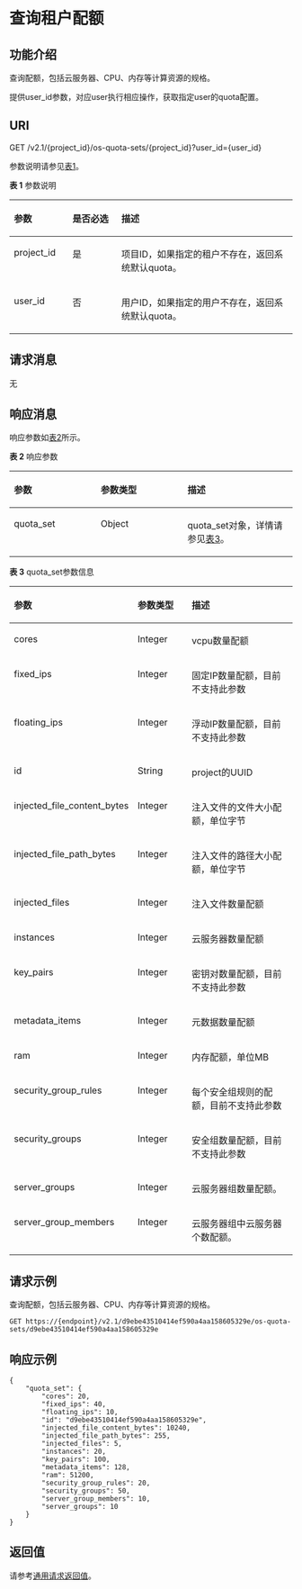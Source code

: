 # 查询租户配额<a name="ecs_03_1102"></a>

## 功能介绍<a name="zh-cn_topic_0057973199_section15804956"></a>

查询配额，包括云服务器、CPU、内存等计算资源的规格。

提供user\_id参数，对应user执行相应操作，获取指定user的quota配置。

## URI<a name="zh-cn_topic_0057973199_section8026877"></a>

GET /v2.1/\{project\_id\}/os-quota-sets/\{project\_id\}?user\_id=\{user\_id\}

参数说明请参见[表1](#zh-cn_topic_0057973199_table12637461156)。

**表 1**  参数说明

<a name="zh-cn_topic_0057973199_table12637461156"></a>
<table><thead align="left"><tr id="zh-cn_topic_0057973199_row15273164612514"><th class="cellrowborder" valign="top" width="20.69%" id="mcps1.2.4.1.1"><p id="p5187119"><a name="p5187119"></a><a name="p5187119"></a>参数</p>
</th>
<th class="cellrowborder" valign="top" width="17.24%" id="mcps1.2.4.1.2"><p id="p17503500"><a name="p17503500"></a><a name="p17503500"></a>是否必选</p>
</th>
<th class="cellrowborder" valign="top" width="62.07%" id="mcps1.2.4.1.3"><p id="p8497414"><a name="p8497414"></a><a name="p8497414"></a>描述</p>
</th>
</tr>
</thead>
<tbody><tr id="zh-cn_topic_0057973199_row828511468510"><td class="cellrowborder" valign="top" width="20.69%" headers="mcps1.2.4.1.1 "><p id="zh-cn_topic_0057973199_p6287184613518"><a name="zh-cn_topic_0057973199_p6287184613518"></a><a name="zh-cn_topic_0057973199_p6287184613518"></a>project_id</p>
</td>
<td class="cellrowborder" valign="top" width="17.24%" headers="mcps1.2.4.1.2 "><p id="zh-cn_topic_0057973199_p22901046657"><a name="zh-cn_topic_0057973199_p22901046657"></a><a name="zh-cn_topic_0057973199_p22901046657"></a>是</p>
</td>
<td class="cellrowborder" valign="top" width="62.07%" headers="mcps1.2.4.1.3 "><p id="zh-cn_topic_0057973199_p1129212464514"><a name="zh-cn_topic_0057973199_p1129212464514"></a><a name="zh-cn_topic_0057973199_p1129212464514"></a>项目ID，如果指定的租户不存在，返回系统默认quota。</p>
</td>
</tr>
<tr id="zh-cn_topic_0057973199_row132920461656"><td class="cellrowborder" valign="top" width="20.69%" headers="mcps1.2.4.1.1 "><p id="zh-cn_topic_0057973199_p102952462511"><a name="zh-cn_topic_0057973199_p102952462511"></a><a name="zh-cn_topic_0057973199_p102952462511"></a>user_id</p>
</td>
<td class="cellrowborder" valign="top" width="17.24%" headers="mcps1.2.4.1.2 "><p id="zh-cn_topic_0057973199_p1629820467514"><a name="zh-cn_topic_0057973199_p1629820467514"></a><a name="zh-cn_topic_0057973199_p1629820467514"></a>否</p>
</td>
<td class="cellrowborder" valign="top" width="62.07%" headers="mcps1.2.4.1.3 "><p id="zh-cn_topic_0057973199_p1529916466519"><a name="zh-cn_topic_0057973199_p1529916466519"></a><a name="zh-cn_topic_0057973199_p1529916466519"></a>用户ID，如果指定的用户不存在，返回系统默认quota。</p>
</td>
</tr>
</tbody>
</table>

## 请求消息<a name="zh-cn_topic_0057973199_section13122166"></a>

无

## 响应消息<a name="zh-cn_topic_0057973199_section50990633"></a>

响应参数如[表2](#zh-cn_topic_0057973199_zh-cn_topic_0057973197_table62068690)所示。

**表 2**  响应参数

<a name="zh-cn_topic_0057973199_zh-cn_topic_0057973197_table62068690"></a>
<table><thead align="left"><tr id="zh-cn_topic_0057973199_zh-cn_topic_0057973197_row56098908"><th class="cellrowborder" valign="top" width="30.643064306430645%" id="mcps1.2.4.1.1"><p id="zh-cn_topic_0057973197_p47717737"><a name="zh-cn_topic_0057973197_p47717737"></a><a name="zh-cn_topic_0057973197_p47717737"></a>参数</p>
</th>
<th class="cellrowborder" valign="top" width="30.643064306430645%" id="mcps1.2.4.1.2"><p id="zh-cn_topic_0057973197_p39931478"><a name="zh-cn_topic_0057973197_p39931478"></a><a name="zh-cn_topic_0057973197_p39931478"></a>参数类型</p>
</th>
<th class="cellrowborder" valign="top" width="38.71387138713872%" id="mcps1.2.4.1.3"><p id="zh-cn_topic_0057973197_p64532721"><a name="zh-cn_topic_0057973197_p64532721"></a><a name="zh-cn_topic_0057973197_p64532721"></a>描述</p>
</th>
</tr>
</thead>
<tbody><tr id="zh-cn_topic_0057973199_zh-cn_topic_0057973197_row59767919"><td class="cellrowborder" valign="top" width="30.643064306430645%" headers="mcps1.2.4.1.1 "><p id="zh-cn_topic_0057973199_zh-cn_topic_0057973197_p9363310"><a name="zh-cn_topic_0057973199_zh-cn_topic_0057973197_p9363310"></a><a name="zh-cn_topic_0057973199_zh-cn_topic_0057973197_p9363310"></a>quota_set</p>
</td>
<td class="cellrowborder" valign="top" width="30.643064306430645%" headers="mcps1.2.4.1.2 "><p id="zh-cn_topic_0057973199_zh-cn_topic_0057973197_p20230678"><a name="zh-cn_topic_0057973199_zh-cn_topic_0057973197_p20230678"></a><a name="zh-cn_topic_0057973199_zh-cn_topic_0057973197_p20230678"></a>Object</p>
</td>
<td class="cellrowborder" valign="top" width="38.71387138713872%" headers="mcps1.2.4.1.3 "><p id="zh-cn_topic_0057973199_zh-cn_topic_0057973197_p59256190"><a name="zh-cn_topic_0057973199_zh-cn_topic_0057973197_p59256190"></a><a name="zh-cn_topic_0057973199_zh-cn_topic_0057973197_p59256190"></a>quota_set对象，详情请参见<a href="#zh-cn_topic_0057973199_table30231561">表3</a>。</p>
</td>
</tr>
</tbody>
</table>

**表 3**  quota\_set参数信息

<a name="zh-cn_topic_0057973199_table30231561"></a>
<table><thead align="left"><tr id="zh-cn_topic_0057973199_row25113310"><th class="cellrowborder" valign="top" width="30.769999999999996%" id="mcps1.2.4.1.1"><p id="p9963183415323"><a name="p9963183415323"></a><a name="p9963183415323"></a>参数</p>
</th>
<th class="cellrowborder" valign="top" width="21.54%" id="mcps1.2.4.1.2"><p id="p0963133410326"><a name="p0963133410326"></a><a name="p0963133410326"></a>参数类型</p>
</th>
<th class="cellrowborder" valign="top" width="47.69%" id="mcps1.2.4.1.3"><p id="p996317342321"><a name="p996317342321"></a><a name="p996317342321"></a>描述</p>
</th>
</tr>
</thead>
<tbody><tr id="zh-cn_topic_0057973199_row30393275"><td class="cellrowborder" valign="top" width="30.769999999999996%" headers="mcps1.2.4.1.1 "><p id="zh-cn_topic_0057973199_p45936220"><a name="zh-cn_topic_0057973199_p45936220"></a><a name="zh-cn_topic_0057973199_p45936220"></a>cores</p>
</td>
<td class="cellrowborder" valign="top" width="21.54%" headers="mcps1.2.4.1.2 "><p id="zh-cn_topic_0057973199_p29846341"><a name="zh-cn_topic_0057973199_p29846341"></a><a name="zh-cn_topic_0057973199_p29846341"></a>Integer</p>
</td>
<td class="cellrowborder" valign="top" width="47.69%" headers="mcps1.2.4.1.3 "><p id="zh-cn_topic_0057973199_p47666411392"><a name="zh-cn_topic_0057973199_p47666411392"></a><a name="zh-cn_topic_0057973199_p47666411392"></a>vcpu数量配额</p>
</td>
</tr>
<tr id="zh-cn_topic_0057973199_row50766756"><td class="cellrowborder" valign="top" width="30.769999999999996%" headers="mcps1.2.4.1.1 "><p id="zh-cn_topic_0057973199_p18466542"><a name="zh-cn_topic_0057973199_p18466542"></a><a name="zh-cn_topic_0057973199_p18466542"></a>fixed_ips</p>
</td>
<td class="cellrowborder" valign="top" width="21.54%" headers="mcps1.2.4.1.2 "><p id="zh-cn_topic_0057973199_p1691612101512"><a name="zh-cn_topic_0057973199_p1691612101512"></a><a name="zh-cn_topic_0057973199_p1691612101512"></a>Integer</p>
</td>
<td class="cellrowborder" valign="top" width="47.69%" headers="mcps1.2.4.1.3 "><p id="zh-cn_topic_0057973199_p7766144103912"><a name="zh-cn_topic_0057973199_p7766144103912"></a><a name="zh-cn_topic_0057973199_p7766144103912"></a>固定IP数量配额，目前不支持此参数</p>
</td>
</tr>
<tr id="zh-cn_topic_0057973199_row37686197"><td class="cellrowborder" valign="top" width="30.769999999999996%" headers="mcps1.2.4.1.1 "><p id="zh-cn_topic_0057973199_p32683139"><a name="zh-cn_topic_0057973199_p32683139"></a><a name="zh-cn_topic_0057973199_p32683139"></a>floating_ips</p>
</td>
<td class="cellrowborder" valign="top" width="21.54%" headers="mcps1.2.4.1.2 "><p id="zh-cn_topic_0057973199_p158282315153"><a name="zh-cn_topic_0057973199_p158282315153"></a><a name="zh-cn_topic_0057973199_p158282315153"></a>Integer</p>
</td>
<td class="cellrowborder" valign="top" width="47.69%" headers="mcps1.2.4.1.3 "><p id="zh-cn_topic_0057973199_p16766740399"><a name="zh-cn_topic_0057973199_p16766740399"></a><a name="zh-cn_topic_0057973199_p16766740399"></a>浮动IP数量配额，目前不支持此参数</p>
</td>
</tr>
<tr id="zh-cn_topic_0057973199_row60322465"><td class="cellrowborder" valign="top" width="30.769999999999996%" headers="mcps1.2.4.1.1 "><p id="zh-cn_topic_0057973199_p54281500"><a name="zh-cn_topic_0057973199_p54281500"></a><a name="zh-cn_topic_0057973199_p54281500"></a>id</p>
</td>
<td class="cellrowborder" valign="top" width="21.54%" headers="mcps1.2.4.1.2 "><p id="zh-cn_topic_0057973199_p34725355"><a name="zh-cn_topic_0057973199_p34725355"></a><a name="zh-cn_topic_0057973199_p34725355"></a>String</p>
</td>
<td class="cellrowborder" valign="top" width="47.69%" headers="mcps1.2.4.1.3 "><p id="zh-cn_topic_0057973199_p107671041392"><a name="zh-cn_topic_0057973199_p107671041392"></a><a name="zh-cn_topic_0057973199_p107671041392"></a>project的UUID</p>
</td>
</tr>
<tr id="zh-cn_topic_0057973199_row53277152"><td class="cellrowborder" valign="top" width="30.769999999999996%" headers="mcps1.2.4.1.1 "><p id="zh-cn_topic_0057973199_p20482050"><a name="zh-cn_topic_0057973199_p20482050"></a><a name="zh-cn_topic_0057973199_p20482050"></a>injected_file_content_bytes</p>
</td>
<td class="cellrowborder" valign="top" width="21.54%" headers="mcps1.2.4.1.2 "><p id="zh-cn_topic_0057973199_p193011246151"><a name="zh-cn_topic_0057973199_p193011246151"></a><a name="zh-cn_topic_0057973199_p193011246151"></a>Integer</p>
</td>
<td class="cellrowborder" valign="top" width="47.69%" headers="mcps1.2.4.1.3 "><p id="zh-cn_topic_0057973199_p19767154163911"><a name="zh-cn_topic_0057973199_p19767154163911"></a><a name="zh-cn_topic_0057973199_p19767154163911"></a>注入文件的文件大小配额，单位字节</p>
</td>
</tr>
<tr id="zh-cn_topic_0057973199_row28988915"><td class="cellrowborder" valign="top" width="30.769999999999996%" headers="mcps1.2.4.1.1 "><p id="zh-cn_topic_0057973199_p66400774"><a name="zh-cn_topic_0057973199_p66400774"></a><a name="zh-cn_topic_0057973199_p66400774"></a>injected_file_path_bytes</p>
</td>
<td class="cellrowborder" valign="top" width="21.54%" headers="mcps1.2.4.1.2 "><p id="zh-cn_topic_0057973199_p72501227151510"><a name="zh-cn_topic_0057973199_p72501227151510"></a><a name="zh-cn_topic_0057973199_p72501227151510"></a>Integer</p>
</td>
<td class="cellrowborder" valign="top" width="47.69%" headers="mcps1.2.4.1.3 "><p id="zh-cn_topic_0057973199_p1176715413396"><a name="zh-cn_topic_0057973199_p1176715413396"></a><a name="zh-cn_topic_0057973199_p1176715413396"></a>注入文件的路径大小配额，单位字节</p>
</td>
</tr>
<tr id="zh-cn_topic_0057973199_row13369507"><td class="cellrowborder" valign="top" width="30.769999999999996%" headers="mcps1.2.4.1.1 "><p id="zh-cn_topic_0057973199_p9188289"><a name="zh-cn_topic_0057973199_p9188289"></a><a name="zh-cn_topic_0057973199_p9188289"></a>injected_files</p>
</td>
<td class="cellrowborder" valign="top" width="21.54%" headers="mcps1.2.4.1.2 "><p id="zh-cn_topic_0057973199_p1460345412151"><a name="zh-cn_topic_0057973199_p1460345412151"></a><a name="zh-cn_topic_0057973199_p1460345412151"></a>Integer</p>
</td>
<td class="cellrowborder" valign="top" width="47.69%" headers="mcps1.2.4.1.3 "><p id="zh-cn_topic_0057973199_p9767246391"><a name="zh-cn_topic_0057973199_p9767246391"></a><a name="zh-cn_topic_0057973199_p9767246391"></a>注入文件数量配额</p>
</td>
</tr>
<tr id="zh-cn_topic_0057973199_row59944257"><td class="cellrowborder" valign="top" width="30.769999999999996%" headers="mcps1.2.4.1.1 "><p id="zh-cn_topic_0057973199_p23646677"><a name="zh-cn_topic_0057973199_p23646677"></a><a name="zh-cn_topic_0057973199_p23646677"></a>instances</p>
</td>
<td class="cellrowborder" valign="top" width="21.54%" headers="mcps1.2.4.1.2 "><p id="zh-cn_topic_0057973199_p97481655101511"><a name="zh-cn_topic_0057973199_p97481655101511"></a><a name="zh-cn_topic_0057973199_p97481655101511"></a>Integer</p>
</td>
<td class="cellrowborder" valign="top" width="47.69%" headers="mcps1.2.4.1.3 "><p id="zh-cn_topic_0057973199_p1876714183917"><a name="zh-cn_topic_0057973199_p1876714183917"></a><a name="zh-cn_topic_0057973199_p1876714183917"></a><span id="text1079810298532"><a name="text1079810298532"></a><a name="text1079810298532"></a>云服务器</span>数量配额</p>
</td>
</tr>
<tr id="zh-cn_topic_0057973199_row5482215"><td class="cellrowborder" valign="top" width="30.769999999999996%" headers="mcps1.2.4.1.1 "><p id="zh-cn_topic_0057973199_p41406250"><a name="zh-cn_topic_0057973199_p41406250"></a><a name="zh-cn_topic_0057973199_p41406250"></a>key_pairs</p>
</td>
<td class="cellrowborder" valign="top" width="21.54%" headers="mcps1.2.4.1.2 "><p id="zh-cn_topic_0057973199_p152511579158"><a name="zh-cn_topic_0057973199_p152511579158"></a><a name="zh-cn_topic_0057973199_p152511579158"></a>Integer</p>
</td>
<td class="cellrowborder" valign="top" width="47.69%" headers="mcps1.2.4.1.3 "><p id="zh-cn_topic_0057973199_p1876716493911"><a name="zh-cn_topic_0057973199_p1876716493911"></a><a name="zh-cn_topic_0057973199_p1876716493911"></a>密钥对数量配额，目前不支持此参数</p>
</td>
</tr>
<tr id="zh-cn_topic_0057973199_row43614388"><td class="cellrowborder" valign="top" width="30.769999999999996%" headers="mcps1.2.4.1.1 "><p id="zh-cn_topic_0057973199_p43104560"><a name="zh-cn_topic_0057973199_p43104560"></a><a name="zh-cn_topic_0057973199_p43104560"></a>metadata_items</p>
</td>
<td class="cellrowborder" valign="top" width="21.54%" headers="mcps1.2.4.1.2 "><p id="zh-cn_topic_0057973199_p5274115911512"><a name="zh-cn_topic_0057973199_p5274115911512"></a><a name="zh-cn_topic_0057973199_p5274115911512"></a>Integer</p>
</td>
<td class="cellrowborder" valign="top" width="47.69%" headers="mcps1.2.4.1.3 "><p id="zh-cn_topic_0057973199_p187671742393"><a name="zh-cn_topic_0057973199_p187671742393"></a><a name="zh-cn_topic_0057973199_p187671742393"></a>元数据数量配额</p>
</td>
</tr>
<tr id="zh-cn_topic_0057973199_row20242451"><td class="cellrowborder" valign="top" width="30.769999999999996%" headers="mcps1.2.4.1.1 "><p id="zh-cn_topic_0057973199_p29025826"><a name="zh-cn_topic_0057973199_p29025826"></a><a name="zh-cn_topic_0057973199_p29025826"></a>ram</p>
</td>
<td class="cellrowborder" valign="top" width="21.54%" headers="mcps1.2.4.1.2 "><p id="zh-cn_topic_0057973199_p23505391618"><a name="zh-cn_topic_0057973199_p23505391618"></a><a name="zh-cn_topic_0057973199_p23505391618"></a>Integer</p>
</td>
<td class="cellrowborder" valign="top" width="47.69%" headers="mcps1.2.4.1.3 "><p id="zh-cn_topic_0057973199_p17670483911"><a name="zh-cn_topic_0057973199_p17670483911"></a><a name="zh-cn_topic_0057973199_p17670483911"></a>内存配额，单位MB</p>
</td>
</tr>
<tr id="zh-cn_topic_0057973199_row46426356"><td class="cellrowborder" valign="top" width="30.769999999999996%" headers="mcps1.2.4.1.1 "><p id="zh-cn_topic_0057973199_p2438464"><a name="zh-cn_topic_0057973199_p2438464"></a><a name="zh-cn_topic_0057973199_p2438464"></a>security_group_rules</p>
</td>
<td class="cellrowborder" valign="top" width="21.54%" headers="mcps1.2.4.1.2 "><p id="zh-cn_topic_0057973199_p19881144163"><a name="zh-cn_topic_0057973199_p19881144163"></a><a name="zh-cn_topic_0057973199_p19881144163"></a>Integer</p>
</td>
<td class="cellrowborder" valign="top" width="47.69%" headers="mcps1.2.4.1.3 "><p id="zh-cn_topic_0057973199_p97671453913"><a name="zh-cn_topic_0057973199_p97671453913"></a><a name="zh-cn_topic_0057973199_p97671453913"></a>每个安全组规则的配额，目前不支持此参数</p>
</td>
</tr>
<tr id="zh-cn_topic_0057973199_row50813968"><td class="cellrowborder" valign="top" width="30.769999999999996%" headers="mcps1.2.4.1.1 "><p id="zh-cn_topic_0057973199_p22290707"><a name="zh-cn_topic_0057973199_p22290707"></a><a name="zh-cn_topic_0057973199_p22290707"></a>security_groups</p>
</td>
<td class="cellrowborder" valign="top" width="21.54%" headers="mcps1.2.4.1.2 "><p id="zh-cn_topic_0057973199_p181921769166"><a name="zh-cn_topic_0057973199_p181921769166"></a><a name="zh-cn_topic_0057973199_p181921769166"></a>Integer</p>
</td>
<td class="cellrowborder" valign="top" width="47.69%" headers="mcps1.2.4.1.3 "><p id="zh-cn_topic_0057973199_p10769114153919"><a name="zh-cn_topic_0057973199_p10769114153919"></a><a name="zh-cn_topic_0057973199_p10769114153919"></a>安全组数量配额，目前不支持此参数</p>
</td>
</tr>
<tr id="zh-cn_topic_0057973199_row47118120"><td class="cellrowborder" valign="top" width="30.769999999999996%" headers="mcps1.2.4.1.1 "><p id="zh-cn_topic_0057973199_p58471341"><a name="zh-cn_topic_0057973199_p58471341"></a><a name="zh-cn_topic_0057973199_p58471341"></a>server_groups</p>
</td>
<td class="cellrowborder" valign="top" width="21.54%" headers="mcps1.2.4.1.2 "><p id="zh-cn_topic_0057973199_p819119817166"><a name="zh-cn_topic_0057973199_p819119817166"></a><a name="zh-cn_topic_0057973199_p819119817166"></a>Integer</p>
</td>
<td class="cellrowborder" valign="top" width="47.69%" headers="mcps1.2.4.1.3 "><p id="zh-cn_topic_0057973199_p7769944391"><a name="zh-cn_topic_0057973199_p7769944391"></a><a name="zh-cn_topic_0057973199_p7769944391"></a><span id="text529933165318"><a name="text529933165318"></a><a name="text529933165318"></a>云服务器</span>组数量配额。</p>
</td>
</tr>
<tr id="zh-cn_topic_0057973199_row18294597"><td class="cellrowborder" valign="top" width="30.769999999999996%" headers="mcps1.2.4.1.1 "><p id="zh-cn_topic_0057973199_p5467365"><a name="zh-cn_topic_0057973199_p5467365"></a><a name="zh-cn_topic_0057973199_p5467365"></a>server_group_members</p>
</td>
<td class="cellrowborder" valign="top" width="21.54%" headers="mcps1.2.4.1.2 "><p id="zh-cn_topic_0057973199_p172754921610"><a name="zh-cn_topic_0057973199_p172754921610"></a><a name="zh-cn_topic_0057973199_p172754921610"></a>Integer</p>
</td>
<td class="cellrowborder" valign="top" width="47.69%" headers="mcps1.2.4.1.3 "><p id="zh-cn_topic_0057973199_p5769134203914"><a name="zh-cn_topic_0057973199_p5769134203914"></a><a name="zh-cn_topic_0057973199_p5769134203914"></a><span id="text123511326537"><a name="text123511326537"></a><a name="text123511326537"></a>云服务器</span>组中<span id="text6728418114010"><a name="text6728418114010"></a><a name="text6728418114010"></a>云服务器</span>个数配额。</p>
</td>
</tr>
</tbody>
</table>

## 请求示例<a name="zh-cn_topic_0057973199_section56262520"></a>

查询配额，包括云服务器、CPU、内存等计算资源的规格。

```
GET https://{endpoint}/v2.1/d9ebe43510414ef590a4aa158605329e/os-quota-sets/d9ebe43510414ef590a4aa158605329e
```

## 响应示例<a name="section1965011613499"></a>

```
{
    "quota_set": {
        "cores": 20,
        "fixed_ips": 40,
        "floating_ips": 10,
        "id": "d9ebe43510414ef590a4aa158605329e",
        "injected_file_content_bytes": 10240,
        "injected_file_path_bytes": 255,
        "injected_files": 5,
        "instances": 20,
        "key_pairs": 100,
        "metadata_items": 128,
        "ram": 51200,
        "security_group_rules": 20,
        "security_groups": 50,
        "server_group_members": 10,
        "server_groups": 10
    }
}
```

## 返回值<a name="zh-cn_topic_0057973199_ecs_03_0202_section22960139"></a>

请参考[通用请求返回值](通用请求返回值.md)。

